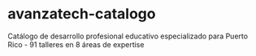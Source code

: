 # avanzatech-catalogo
Catálogo de desarrollo profesional educativo especializado para Puerto Rico - 91 talleres en 8 áreas de expertise
